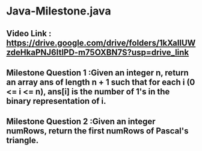 # Java-Milestone.java
## Video Link : https://drive.google.com/drive/folders/1kXaIlUWzdeHkaPNJ6ItlPD-m75OXBN7S?usp=drive_link
## Milestone Question 1 :Given an integer n, return an array ans of length n + 1 such that for each i (0 <= i <= n), ans[i] is the number of 1's in the binary representation of i.
## Milestone Question 2 :Given an integer numRows, return the first numRows of Pascal's triangle.
  
